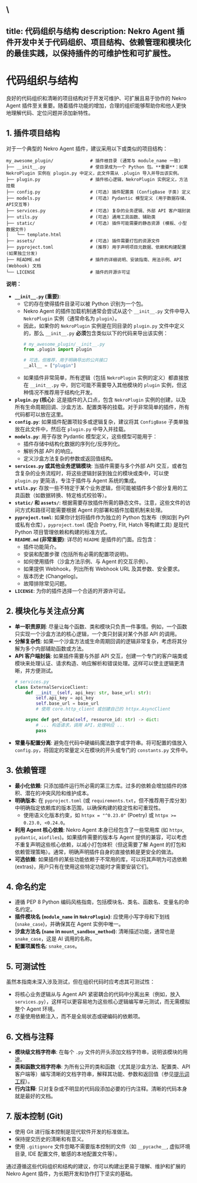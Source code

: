 \
---
title: 代码组织与结构
description: Nekro Agent 插件开发中关于代码组织、项目结构、依赖管理和模块化的最佳实践，以保持插件的可维护性和可扩展性。
---

# 代码组织与结构

良好的代码组织和清晰的项目结构对于开发可维护、可扩展且易于协作的 Nekro Agent 插件至关重要。随着插件功能的增加，合理的组织能够帮助你和他人更快地理解代码、定位问题并添加新特性。

## 1. 插件项目结构

对于一个典型的 Nekro Agent 插件，建议采用以下或类似的项目结构：

```
my_awesome_plugin/              # 插件根目录 (通常与 module_name 一致)
├── __init__.py                 # 使目录成为一个 Python 包。**重要**：如果 NekroPlugin 实例在 plugin.py 中定义，此文件需从 .plugin 导入并导出该实例。
├── plugin.py                   # 插件核心逻辑，NekroPlugin 实例定义，方法挂载
├── config.py                   # (可选) 插件配置类 (ConfigBase 子类) 定义
├── models.py                   # (可选) Pydantic 模型定义 (用于数据存储、API交互等)
├── services.py                 # (可选) 复杂的业务逻辑、外部 API 客户端封装
├── utils.py                    # (可选) 通用工具函数、辅助类
├── static/                     # (可选) 插件可能需要的静态资源 (模板、小型数据文件)
│   └── template.html
├── assets/                     # (可选) 插件需要打包的资源文件
├── pyproject.toml              # (推荐) 用于声明项目元数据、依赖和构建配置 (如果独立分发)
├── README.md                   # 插件的详细说明、安装指南、用法示例、API (Webhook) 文档
└── LICENSE                     # 插件的开源许可证
```

**说明：**

*   **`__init__.py` (重要)**: 
    *   它的存在使得插件目录可以被 Python 识别为一个包。
    *   Nekro Agent 的插件加载机制通常会尝试从这个 `__init__.py` 文件中导入 `NekroPlugin` 实例（通常命名为 `plugin`）。
    *   因此，如果你的 `NekroPlugin` 实例是在同目录的 `plugin.py` 文件中定义的，那么 `__init__.py` **必须**包含类似以下的代码来导出该实例：
        ```python
        # my_awesome_plugin/__init__.py
        from .plugin import plugin

        # 可选，但推荐，用于明确导出的公共接口
        __all__ = ["plugin"]
        ```
    *   如果插件非常简单，所有逻辑（包括 `NekroPlugin` 实例的定义）都直接放在 `__init__.py` 中，则它可能不需要导入其他模块的 `plugin` 实例，但这种情况不推荐用于结构化开发。
*   **`plugin.py` (核心)**: 这是插件的入口点，包含 `NekroPlugin` 实例的创建，以及所有生命周期回调、沙盒方法、配置类等的挂载。对于非常简单的插件，所有代码都可以放在这里。
*   **`config.py`**: 如果插件配置项较多或逻辑复杂，建议将其 `ConfigBase` 子类单独放在此文件中，然后在 `plugin.py` 中导入并挂载。
*   **`models.py`**: 用于存放 Pydantic 模型定义，这些模型可能用于：
    *   插件存储中结构化数据的序列化/反序列化。
    *   解析外部 API 的响应。
    *   定义沙盒方法复杂的参数或返回值结构。
*   **`services.py` 或其他业务逻辑模块**: 当插件需要与多个外部 API 交互，或者包含复杂的业务流程时，将这些逻辑封装到独立的模块或类中，可以使 `plugin.py` 更简洁，专注于插件与 Agent 系统的集成。
*   **`utils.py`**: 存放一些不特定于某个业务逻辑，但可能被插件多个部分复用的工具函数（如数据转换、特定格式校验等）。
*   **`static/` 和 `assets/`**: 根据需要存放插件所需的静态文件。注意，这些文件的访问方式和路径可能需要根据 Agent 的部署和插件加载机制来处理。
*   **`pyproject.toml`**: 如果你计划将插件作为独立的 Python 包发布（例如到 PyPI 或私有仓库），`pyproject.toml` (配合 Poetry, Flit, Hatch 等构建工具) 是现代 Python 项目管理依赖和构建的标准方式。
*   **`README.md` (非常重要)**: 详尽的 `README` 是插件的门面。应包含：
    *   插件功能简介。
    *   安装和配置步骤 (包括所有必需的配置项说明)。
    *   如何使用插件（沙盒方法示例、与 Agent 的交互示例）。
    *   如果提供 Webhook，列出所有 Webhook URL 及其参数、安全要求。
    *   版本历史 (Changelog)。
    *   故障排除常见问题。
*   **`LICENSE`**: 为你的插件选择一个合适的开源许可证。

## 2. 模块化与关注点分离

*   **单一职责原则**: 尽量让每个函数、类和模块只负责一件事情。例如，一个函数只实现一个沙盒方法的核心逻辑，一个类只封装对某个外部 API 的调用。
*   **分解复杂性**: 如果一个沙盒方法或生命周期回调的逻辑非常复杂，考虑将其分解为多个内部辅助函数或方法。
*   **API 客户端封装**: 如果插件需要与外部 API 交互，创建一个专门的客户端类或模块来处理认证、请求构造、响应解析和错误处理。这样可以使主逻辑更清晰，并方便测试。
    ```python
    # services.py
    class ExternalServiceClient:
        def __init__(self, api_key: str, base_url: str):
            self.api_key = api_key
            self.base_url = base_url
            # 使用 core.http_client 或创建自己的 httpx.AsyncClient

        async def get_data(self, resource_id: str) -> dict:
            # ... 构造请求，调用 API，处理响应 ...
            pass
    ```
*   **常量与配置分离**: 避免在代码中硬编码魔法数字或字符串。将可配置的值放入 `config.py`，将固定的常量定义在模块的开头或专门的 `constants.py` 文件中。

## 3. 依赖管理

*   **最小化依赖**: 只添加插件运行所必需的第三方库。过多的依赖会增加插件的体积、潜在的冲突风险和维护成本。
*   **明确版本**: 在 `pyproject.toml` (或 `requirements.txt`，但不推荐用于库分发) 中明确指定依赖库的版本范围，以确保构建的稳定性和可重现性。
    *   使用语义化版本约束，如 `httpx = "^0.23.0"` (Poetry) 或 `httpx >= 0.23.0, <0.24.0`。
*   **利用 Agent 核心依赖**: Nekro Agent 本身已经包含了一些常用库 (如 `httpx`, `pydantic`, `aiofiles`)。如果插件需要的版本与 Agent 提供的兼容，可以考虑不重复声明这些核心依赖，以减小打包体积（但这需要了解 Agent 的打包和依赖管理策略）。通常，明确声明插件自身的直接依赖是更安全的做法。
*   **可选依赖**: 如果插件的某些功能依赖于不常用的库，可以将其声明为可选依赖 (extras)，用户只有在使用这些特定功能时才需要安装它们。

## 4. 命名约定

*   遵循 PEP 8 Python 编码风格指南，包括模块名、类名、函数名、变量名的命名约定。
*   **插件模块名 (`module_name` in `NekroPlugin`)**: 应使用小写字母和下划线 (`snake_case`)，并确保其在 Agent 实例中唯一。
*   **沙盒方法名 (`name` in `mount_sandbox_method`)**: 清晰描述功能，通常也是 `snake_case`，这是 AI 调用的名称。
*   **配置项属性名**: `snake_case`。

## 5. 可测试性

虽然本指南未深入涉及测试，但在组织代码时应考虑其可测试性：

*   将核心业务逻辑从与 Agent API 紧密耦合的代码中分离出来（例如，放入 `services.py`），这样可以更容易地为这些核心逻辑编写单元测试，而无需模拟整个 Agent 环境。
*   尽量使用依赖注入，而不是全局状态或硬编码的依赖项。

## 6. 文档与注释

*   **模块级文档字符串**: 在每个 `.py` 文件的开头添加文档字符串，说明该模块的用途。
*   **类和函数文档字符串**: 为所有公开的类和函数（尤其是沙盒方法、配置类、API 客户端等）编写清晰的文档字符串，解释其功能、参数和返回值（参见[提示词工程](./5.1_prompt_engineering.md)）。
*   **行内注释**: 只对复杂或不明显的代码段添加必要的行内注释。清晰的代码本身就是最好的文档。

## 7. 版本控制 (Git)

*   使用 Git 进行版本控制是现代软件开发的标准做法。
*   保持提交历史的清晰和有意义。
*   使用 `.gitignore` 文件忽略不需要版本控制的文件（如 `__pycache__`, 虚拟环境目录, IDE 配置文件, 敏感的本地配置文件等）。

通过遵循这些代码组织和结构的建议，你可以构建出更易于理解、维护和扩展的 Nekro Agent 插件，为长期开发和协作打下坚实的基础。 